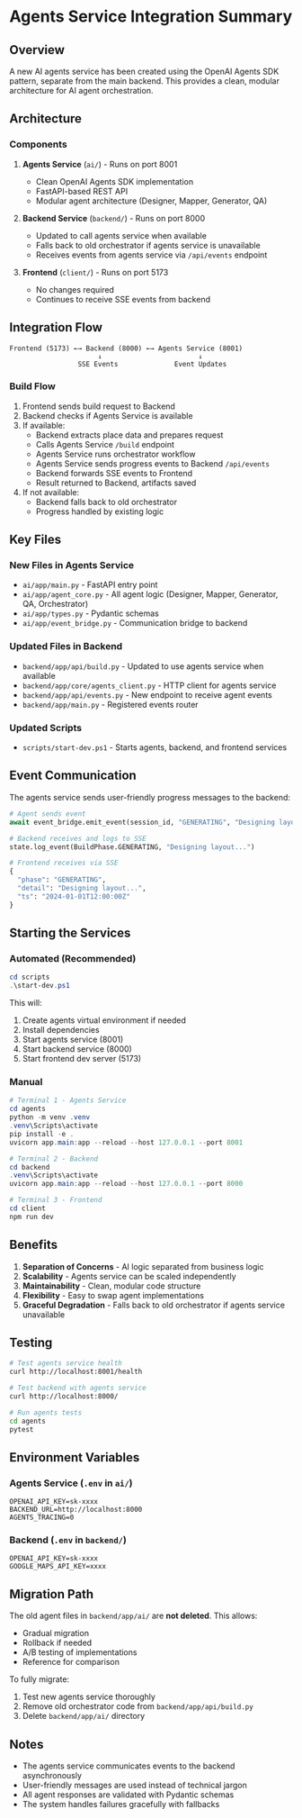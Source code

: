# Agents Service Integration Summary

## Overview

A new AI agents service has been created using the OpenAI Agents SDK pattern, separate from the main backend. This provides a clean, modular architecture for AI agent orchestration.

## Architecture

### Components

1. **Agents Service** (`ai/`) - Runs on port 8001

   - Clean OpenAI Agents SDK implementation
   - FastAPI-based REST API
   - Modular agent architecture (Designer, Mapper, Generator, QA)

2. **Backend Service** (`backend/`) - Runs on port 8000

   - Updated to call agents service when available
   - Falls back to old orchestrator if agents service is unavailable
   - Receives events from agents service via `/api/events` endpoint

3. **Frontend** (`client/`) - Runs on port 5173
   - No changes required
   - Continues to receive SSE events from backend

## Integration Flow

```
Frontend (5173) ←→ Backend (8000) ←→ Agents Service (8001)
                      ↓                        ↓
                 SSE Events              Event Updates
```

### Build Flow

1. Frontend sends build request to Backend
2. Backend checks if Agents Service is available
3. If available:
   - Backend extracts place data and prepares request
   - Calls Agents Service `/build` endpoint
   - Agents Service runs orchestrator workflow
   - Agents Service sends progress events to Backend `/api/events`
   - Backend forwards SSE events to Frontend
   - Result returned to Backend, artifacts saved
4. If not available:
   - Backend falls back to old orchestrator
   - Progress handled by existing logic

## Key Files

### New Files in Agents Service

- `ai/app/main.py` - FastAPI entry point
- `ai/app/agent_core.py` - All agent logic (Designer, Mapper, Generator, QA, Orchestrator)
- `ai/app/types.py` - Pydantic schemas
- `ai/app/event_bridge.py` - Communication bridge to backend

### Updated Files in Backend

- `backend/app/api/build.py` - Updated to use agents service when available
- `backend/app/core/agents_client.py` - HTTP client for agents service
- `backend/app/api/events.py` - New endpoint to receive agent events
- `backend/app/main.py` - Registered events router

### Updated Scripts

- `scripts/start-dev.ps1` - Starts agents, backend, and frontend services

## Event Communication

The agents service sends user-friendly progress messages to the backend:

```python
# Agent sends event
await event_bridge.emit_event(session_id, "GENERATING", "Designing layout...")

# Backend receives and logs to SSE
state.log_event(BuildPhase.GENERATING, "Designing layout...")

# Frontend receives via SSE
{
  "phase": "GENERATING",
  "detail": "Designing layout...",
  "ts": "2024-01-01T12:00:00Z"
}
```

## Starting the Services

### Automated (Recommended)

```powershell
cd scripts
.\start-dev.ps1
```

This will:

1. Create agents virtual environment if needed
2. Install dependencies
3. Start agents service (8001)
4. Start backend service (8000)
5. Start frontend dev server (5173)

### Manual

```powershell
# Terminal 1 - Agents Service
cd agents
python -m venv .venv
.venv\Scripts\activate
pip install -e .
uvicorn app.main:app --reload --host 127.0.0.1 --port 8001

# Terminal 2 - Backend
cd backend
.venv\Scripts\activate
uvicorn app.main:app --reload --host 127.0.0.1 --port 8000

# Terminal 3 - Frontend
cd client
npm run dev
```

## Benefits

1. **Separation of Concerns** - AI logic separated from business logic
2. **Scalability** - Agents service can be scaled independently
3. **Maintainability** - Clean, modular code structure
4. **Flexibility** - Easy to swap agent implementations
5. **Graceful Degradation** - Falls back to old orchestrator if agents service unavailable

## Testing

```bash
# Test agents service health
curl http://localhost:8001/health

# Test backend with agents service
curl http://localhost:8000/

# Run agents tests
cd agents
pytest
```

## Environment Variables

### Agents Service (`.env` in `ai/`)

```env
OPENAI_API_KEY=sk-xxxx
BACKEND_URL=http://localhost:8000
AGENTS_TRACING=0
```

### Backend (`.env` in `backend/`)

```env
OPENAI_API_KEY=sk-xxxx
GOOGLE_MAPS_API_KEY=xxxx
```

## Migration Path

The old agent files in `backend/app/ai/` are **not deleted**. This allows:

- Gradual migration
- Rollback if needed
- A/B testing of implementations
- Reference for comparison

To fully migrate:

1. Test new agents service thoroughly
2. Remove old orchestrator code from `backend/app/api/build.py`
3. Delete `backend/app/ai/` directory

## Notes

- The agents service communicates events to the backend asynchronously
- User-friendly messages are used instead of technical jargon
- All agent responses are validated with Pydantic schemas
- The system handles failures gracefully with fallbacks
